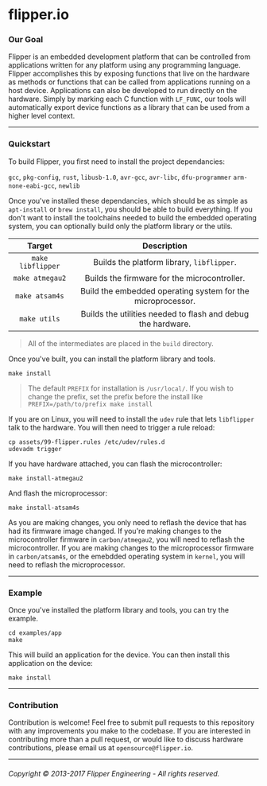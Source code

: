 # flipper.io

### Our Goal

Flipper is an embedded development platform that can be controlled from applications written for any platform using any programming language. Flipper accomplishes this by exposing functions that live on the hardware as methods or functions that can be called from applications running on a host device. Applications can also be developed to run directly on the hardware. Simply by marking each C function with `LF_FUNC`, our tools will automatically export device functions as a library that can be used from a higher level context.

---

### Quickstart

To build Flipper, you first need to install the project dependancies:

`gcc`, `pkg-config`, `rust`, `libusb-1.0`, `avr-gcc`, `avr-libc`, `dfu-programmer` `arm-none-eabi-gcc`, `newlib`

Once you've installed these dependancies, which should be as simple as `apt-install` or `brew install`, you should be able to build everything. If you don't want to install the toolchains needed to build the embedded operating system, you can optionally build only the platform library or the utils.

|       Target      |                            Description                       |
|:-----------------:|:------------------------------------------------------------:|
| `make libflipper` | Builds the platform library, `libflipper`.                    |
| `make atmegau2`   | Builds the firmware for the microcontroller.                 |
| `make atsam4s`    | Build the embedded operating system for the microprocessor.  |
| `make utils`      | Builds the utilities needed to flash and debug the hardware. |

> All of the intermediates are placed in the `build` directory.

Once you've built, you can install the platform library and tools.

```
make install
```
> The default `PREFIX` for installation is `/usr/local/`. If you wish to change the prefix, set the prefix before the install like `PREFIX=/path/to/prefix make install`

If you are on Linux, you will need to install the `udev` rule that lets `libflipper` talk to the hardware. You will then need to trigger a rule reload:

```
cp assets/99-flipper.rules /etc/udev/rules.d
udevadm trigger
```

If you have hardware attached, you can flash the microcontroller:

```
make install-atmegau2
```

And flash the microprocessor:

```
make install-atsam4s
```

As you are making changes, you only need to reflash the device that has had its firmware image changed. If you're making changes to the microcontroller firmware in `carbon/atmegau2`, you will need to reflash the microcontroller. If you are making changes to the microprocessor firmware in `carbon/atsam4s`, or the emebdded operating system in `kernel`, you will need to reflash the microprocessor.

---

### Example

Once you've installed the platform library and tools, you can try the example.

```
cd examples/app
make
```

This will build an application for the device. You can then install this application on the device:

```
make install
```

---

### Contribution

Contribution is welcome! Feel free to submit pull requests to this repository with any improvements you make to the codebase. If you are interested in contributing more than a pull request, or would like to discuss hardware contributions, please email us at `opensource@flipper.io`.

---

###### Copyright © 2013-2017 Flipper Engineering - All rights reserved.
